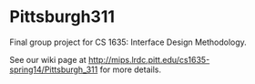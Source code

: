 Pittsburgh311
=============

Final group project for CS 1635: Interface Design Methodology.

See our wiki page at http://mips.lrdc.pitt.edu/cs1635-spring14/Pittsburgh_311 for more details.
